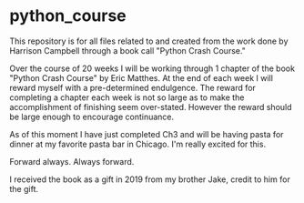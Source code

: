 # python_course
This repository is for all files related to and created from the work done by Harrison Campbell through a book call "Python Crash Course."

Over the course of 20 weeks I will be working through 1 chapter of the book "Python Crash Course" by Eric Matthes. At the end of each week I will reward myself with a pre-determined endulgence. The reward for completing a chapter each week is not so large as to make the accomplishment of finishing seem over-stated. However the reward should be large enough to encourage continuance.

As of this moment I have just completed Ch3 and will be having pasta for dinner at my favorite pasta bar in Chicago. I'm really excited for this. 

Forward always. Always forward. 

I received the book as a gift in 2019 from my brother Jake, credit to him for the gift. 

